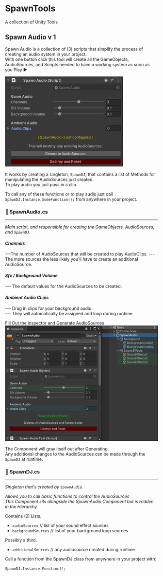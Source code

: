 # SpawnTools
 A collection of Unity Tools

## Spawn Audio v 1
Spawn Audio is a collection of (3) scripts that simplify the process of creating an audio system in your project.  
With one button click this tool will create all the GameObjects, AudioSources, and Scripts
needed to have a working system as soon as you Play ▶️

![logo](https://github.com/SpawnCampGames/SpawnTools/blob/main/Readme/SpawnAudio.png)

It works by creating a singleton, `SpawnDJ`, that contains a list of Methods for manipulating
the AudioSources just created.  
To play audio you just pass in a clip.

To call any of these functions or to play audio just call `SpawnDJ.Instance.SomeFunction();` 
from anywhere in your project.


### 📄 SpawnAudio.cs
---
*Main script, and responsible for creating the GameObjects, AudioSources, and `SpawnDJ`*

#### _Channels_

---The number of AudioSources that will be created to play AudioClips.
---The more sources the less likely you'll have to create an additional AudioSource.

#### _Sfx / Background Volume_

--- The default values for the AudioSources to be created.

#### _Ambient Audio CLips_

--- Drag in clips for your background audio.  
--- They will automatically be assigned and loop during runtime.

Fill Out the inspector and Generate AudioSources
![logo](https://github.com/SpawnCampGames/SpawnTools/blob/main/Readme/SpawnAudioHierarchy.png)

The Component will gray itself out after Generating.  
Any additional changes to the AudioSources can be made through the `SpawnDJ` at runtime.

### 📄 SpawnDJ.cs
---
*Singleton that's created by `SpawnAudio`.*

*Allows you to call basic functions to control the AudioSources  
This Component sits alongside the SpawnAudio Component but is Hidden in the Hierarchy*

Contains (2) Lists.
- `audioSources` // list of your sound effect sources
- `backgroundSources` // list of your background loop sources

Possibly a third.
- `additionalSources` // any audiosource created during runtime



Call a function from the SpawnDJ class from anywhere in your project with:

`SpawnDJ.Instance.Function();`





